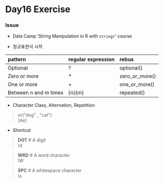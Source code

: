 # Day16 Exercise

### Issue

* Data Camp 'String Manipulation in R with `stringr`' course

* 정규표현식 시작

| pattern               | regular expression  | rebus |
|:--                    |:--                  |:--    |
| Optional              |         ?           | optional()     |
| Zero or more          |         *           | zero_or_more() |
| One or more           |         +           | one_or_more()  |
| Between n and m times |         {n}{m}      | repeated()     |

* Character Class, Alternation, Repetition
> or("dog" , "cat")  
> <regex> [Ae]  

* Shortcut

> **DGT**  # A digit  
> <regex> \d

> **WRD**  # A word character  
> <regex> \W

> **SPC**  # A whitespace character  
> <regex> \s

 